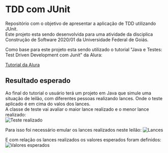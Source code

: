 # TDD com JUnit

Repositório com o objetivo de apresentar a aplicação de TDD utilizando JUnit.<br>
Este projeto esta sendo desenvolvida para uma atividade da disciplica Construção de Software 2020/01 da Universidade Federal de Goiás.

Como base para este projeto esta sendo utilizado o tutorial "Java e Testes: Test Driven Development com Junit" da Alura:

[Tutorial da Alura](https://www.alura.com.br/conteudo/tdd)

## Resultado esperado

Ao final do tutorial o usuário terá um projeto em Java que simule uma situação de leilão, com diferentes pessoas realizando lances. Onde o teste aplicado é em cima do valos dos lances.<br>
A classe de teste vai avaliar o maior lance realizado e o menor lance realizado:<br>
![Teste realizado](https://drive.google.com/file/d/1dJsYPS-KaLKmRHbHDsowCfTCmvMnB0JS/view)

Para isso foi necessário emular os lances realizados neste leilão:
![Lances](https://drive.google.com/file/d/1SkHF8UfkwyzdW4d8MHuRjvBDK29TVnrP/view)

E com relação os lances realizados os valores esperados foram definidos:
![Valores esperados](https://drive.google.com/file/d/1q9Uj-5xlbx4JlYZibYCRtqwtLufp_QFD/view)
